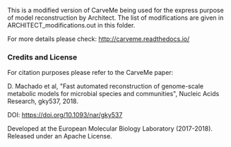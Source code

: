 This is a modified version of CarveMe being used for the express purpose of model reconstruction by Architect.  The list of modifications are given in ARCHITECT_modifications.out in this folder.

For more details please check: http://carveme.readthedocs.io/

### Credits and License

For citation purposes please refer to the CarveMe paper:

D. Machado et al, "Fast automated reconstruction of genome-scale metabolic models for microbial species and communities", Nucleic Acids Research, gky537, 2018. 

DOI: https://doi.org/10.1093/nar/gky537

Developed at the European Molecular Biology Laboratory (2017-2018). Released under an Apache License.


